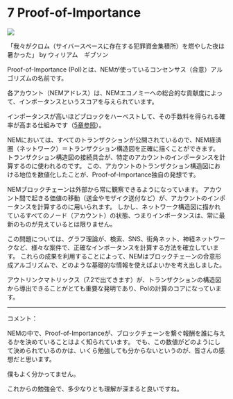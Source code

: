 # 7 Proof-of-Importance

![](https://s3-ap-northeast-1.amazonaws.com/nem-social/blog/10000/13000/13300/13393/1549499237%E3%82%B9%E3%82%AF%E3%83%AA%E3%83%BC%E3%83%B3%E3%82%B7%E3%83%A7%E3%83%83%E3%83%88%202019-02-07%209.22.29.png)


「我々がクロム（サイバースペースに存在する犯罪資金集積所）を燃やした夜は暑かった」 by ウィリアム　ギブソン


Proof-of-Importance (PoI)とは、NEMが使っているコンセンサス（合意）アルゴリズムの名前です。

各アカウント（NEMアドレス）は、NEMエコノミーへの総合的な貢献度によって、インポータンスというスコアを与えられています。

インポータンスが高いほどブロックをハーベストして、その手数料を得られる確率が高まる仕組みです（[5章参照](https://nemlog.nem.social/blog/9448)）。

NEMにおいては、すべてのトランザクションが公開されているので、NEM経済圏（ネットワーク）＝トランザクション構造図を正確に描くことができます。
トランザクション構造図の接続具合が、特定のアカウントのインポータンスを計算するのに使われるのです。
この、アカウントのトランザクション構造図における地位を数値化したことが、Proof-of-Importance独自の発想です。



NEMブロックチェーンは外部から常に観察できるようになっています。
アカウント間で起きる価値の移動（送金やモザイク送付など）が、アカウントのインポータンスを計算するのに用いられます。
しかし、ネットワーク構造図に描かれているすべてのノード（アカウント）の状態、つまりインポータンスは、常に最新のものが見えているとは限りません。

この問題については、グラフ理論が、検索、SNS、街角ネット、神経ネットワークなど、様々な案件で、正確なインポータンスを計算する方法を確立しています。
これらの成果を利用することによって、NEMはブロックチェーンの合意形成アルゴリズムで、どのような基礎的な情報を使えばよいかを考え出しました。

アウトリンクマトリックス（7.2で出てきます）が、トランザクションの構造図から導出できることがとても重要な発明であり、PoIの計算のコアになっています。

----

コメント：

NEMの中で、Proof-of-Importanceが、ブロックチェーンを繋ぐ報酬を誰に与えるかを決めていることはよく知られています。
でも、この数値がどのようにして決められているのかは、いくら勉強しても分からないというのが、皆さんの感想だと思います。

僕もよく分かってません。

これからの勉強会で、多少なりとも理解が深まると良いですね。


